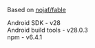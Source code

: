 Based on [nojaf/fable](https://github.com/nojaf/fable-docker)

Android SDK - v28<br />
Android build tools - v28.0.3<br />
npm - v6.4.1<br />